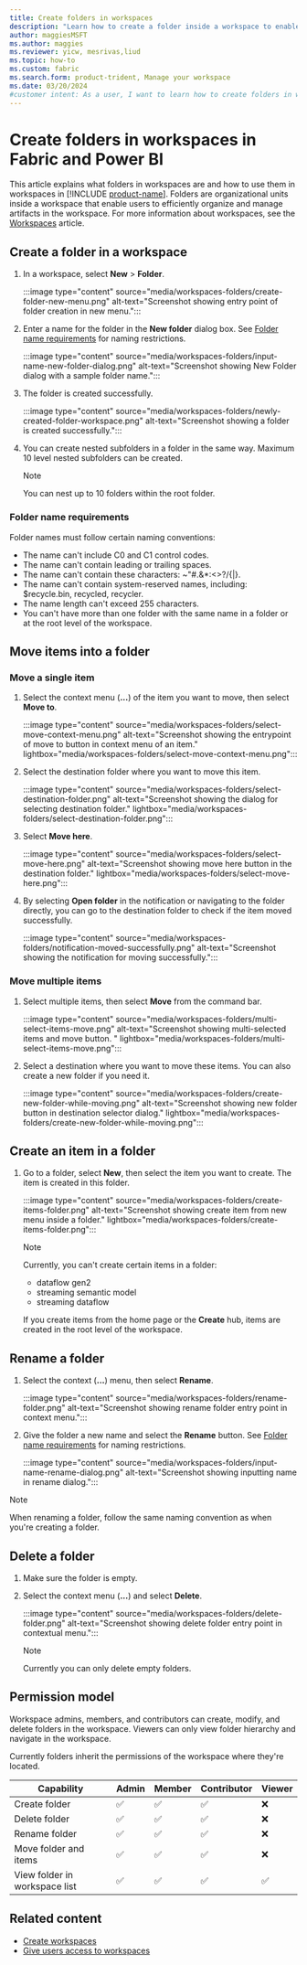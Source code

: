 ```yaml
---
title: Create folders in workspaces
description: "Learn how to create a folder inside a workspace to enable users to efficiently organize and manage items in the workspace."
author: maggiesMSFT
ms.author: maggies
ms.reviewer: yicw, mesrivas,liud
ms.topic: how-to
ms.custom: fabric
ms.search.form: product-trident, Manage your workspace
ms.date: 03/20/2024
#customer intent: As a user, I want to learn how to create folders in workspaces so that I can efficiently organize and manage items in the workspace.
---
```


# Create folders in workspaces in Fabric and Power BI

This article explains what folders in workspaces are and how to use them in workspaces in [!INCLUDE [product-name](../includes/product-name.md)]. Folders are organizational units inside a workspace that enable users to efficiently organize and manage artifacts in the workspace. For more information about workspaces, see the [Workspaces](workspaces.md) article.

## Create a folder in a workspace

1. In a workspace, select **New** > **Folder**.

    :::image type="content" source="media/workspaces-folders/create-folder-new-menu.png" alt-text="Screenshot showing entry point of folder creation in new menu.":::

1. Enter a name for the folder in the **New folder** dialog box. See [Folder name requirements](#folder-name-requirements) for naming restrictions.

    :::image type="content" source="media/workspaces-folders/input-name-new-folder-dialog.png" alt-text="Screenshot showing New Folder dialog with a sample folder name.":::

1. The folder is created successfully.

    :::image type="content" source="media/workspaces-folders/newly-created-folder-workspace.png" alt-text="Screenshot showing a folder is created successfully.":::

1. You can create nested subfolders in a folder in the same way. Maximum 10 level nested subfolders can be created. 

   > [!NOTE]
   > You can nest up to 10 folders within the root folder.

### Folder name requirements

Folder names must follow certain naming conventions:

- The name can't include C0 and C1 control codes.
- The name can't contain leading or trailing spaces.
- The name can't contain these characters: ~"#.&*:<>?/\{|}. 
- The name can't contain system-reserved names, including: $recycle.bin, recycled, recycler.
- The name length can't exceed 255 characters.
- You can't have more than one folder with the same name in a folder or at the root level of the workspace.

## Move items into a folder

### Move a single item

1. Select the context menu (**...**) of the item you want to move, then select **Move to**.

    :::image type="content" source="media/workspaces-folders/select-move-context-menu.png" alt-text="Screenshot showing the entrypoint of move to button in context menu of an item." lightbox="media/workspaces-folders/select-move-context-menu.png":::

1. Select the destination folder where you want to move this item.

    :::image type="content" source="media/workspaces-folders/select-destination-folder.png" alt-text="Screenshot showing the dialog for selecting destination folder." lightbox="media/workspaces-folders/select-destination-folder.png":::

1. Select **Move here**.

    :::image type="content" source="media/workspaces-folders/select-move-here.png" alt-text="Screenshot showing move here button in the destination folder." lightbox="media/workspaces-folders/select-move-here.png":::

1. By selecting **Open folder** in the notification or navigating to the folder directly, you can go to the destination folder to check if the item moved successfully.

    :::image type="content" source="media/workspaces-folders/notification-moved-successfully.png" alt-text="Screenshot showing the notification for moving successfully.":::

### Move multiple items

1. Select multiple items, then select **Move** from the command bar.

    :::image type="content" source="media/workspaces-folders/multi-select-items-move.png" alt-text="Screenshot showing multi-selected items and move button. " lightbox="media/workspaces-folders/multi-select-items-move.png":::

1. Select a destination where you want to move these items. You can also create a new folder if you need it. 

    :::image type="content" source="media/workspaces-folders/create-new-folder-while-moving.png" alt-text="Screenshot showing new folder button in destination selector dialog." lightbox="media/workspaces-folders/create-new-folder-while-moving.png":::

## Create an item in a folder

1. Go to a folder, select **New**, then select the item you want to create. The item is created in this folder.

    :::image type="content" source="media/workspaces-folders/create-items-folder.png" alt-text="Screenshot showing create item from new menu inside a folder." lightbox="media/workspaces-folders/create-items-folder.png":::

    > [!NOTE]
    > Currently, you can't create certain items in a folder: 
    >
    > - dataflow gen2
    > - streaming semantic model
    > - streaming dataflow
    >
    > If you create items from the home page or the **Create** hub, items are created in the root level of the workspace.

## Rename a folder

1. Select the context (**...**) menu, then select **Rename**.

    :::image type="content" source="media/workspaces-folders/rename-folder.png" alt-text="Screenshot showing rename folder entry point in context menu.":::

1. Give the folder a new name and select the **Rename** button. See [Folder name requirements](#folder-name-requirements) for naming restrictions.

    :::image type="content" source="media/workspaces-folders/input-name-rename-dialog.png" alt-text="Screenshot showing inputting name in rename dialog.":::

> [!NOTE]
> When renaming a folder, follow the same naming convention as when you're creating a folder. 

## Delete a folder

1. Make sure the folder is empty.
1. Select the context menu (**...**) and select **Delete**.

    :::image type="content" source="media/workspaces-folders/delete-folder.png" alt-text="Screenshot showing delete folder entry point in contextual menu.":::

    > [!NOTE]
    > Currently you can only delete empty folders.

## Permission model

Workspace admins, members, and contributors can create, modify, and delete folders in the workspace. Viewers can only view folder hierarchy and navigate in the workspace.

Currently folders inherit the permissions of the workspace where they're located. 

| Capability  | Admin   | Member   | Contributor | Viewer   |
|-------|---------|----------|-------------|----------|
| Create folder  | &#9989; | &#9989;  | &#9989;     | &#10060; |
| Delete folder  | &#9989; | &#9989;  | &#9989;     | &#10060; |
| Rename folder   | &#9989; | &#9989;  | &#9989;     | &#10060; |
| Move folder and items  | &#9989; | &#9989;  | &#9989;     | &#10060; |
| View folder in workspace list| &#9989; | &#9989;  | &#9989;     | &#9989;  |

## Related content

- [Create workspaces](create-workspaces.md)
- [Give users access to workspaces](give-access-workspaces.md)
